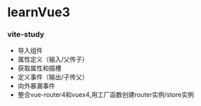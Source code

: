 # learnVue3
### vite-study
- 导入组件
- 属性定义（输入/父传子）
- 获取属性和插槽
- 定义事件（输出/子传父）
- 向外暴漏事件
- 整合vue-router4和vuex4,用工厂函数创建router实例/store实例 
